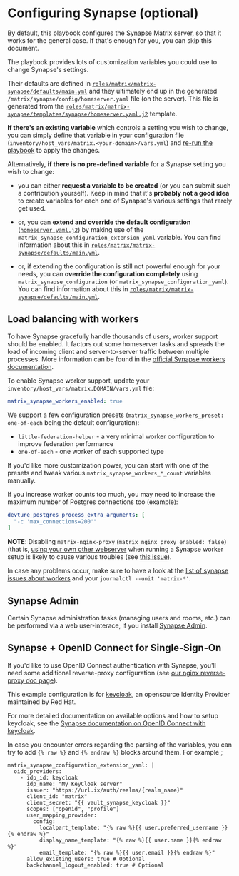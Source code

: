 # Configuring Synapse (optional)

By default, this playbook configures the [Synapse](https://github.com/matrix-org/synapse) Matrix server, so that it works for the general case.
If that's enough for you, you can skip this document.

The playbook provides lots of customization variables you could use to change Synapse's settings.

Their defaults are defined in [`roles/matrix/matrix-synapse/defaults/main.yml`](../roles/matrix/matrix-synapse/defaults/main.yml) and they ultimately end up in the generated `/matrix/synapse/config/homeserver.yaml` file (on the server). This file is generated from the [`roles/matrix/matrix-synapse/templates/synapse/homeserver.yaml.j2`](../roles/matrix/matrix-synapse/templates/synapse/homeserver.yaml.j2) template.

**If there's an existing variable** which controls a setting you wish to change, you can simply define that variable in your configuration file (`inventory/host_vars/matrix.<your-domain>/vars.yml`) and [re-run the playbook](installing.md) to apply the changes.

Alternatively, **if there is no pre-defined variable** for a Synapse setting you wish to change:

- you can either **request a variable to be created** (or you can submit such a contribution yourself). Keep in mind that it's **probably not a good idea** to create variables for each one of Synapse's various settings that rarely get used.

- or, you can **extend and override the default configuration** ([`homeserver.yaml.j2`](../roles/matrix/matrix-synapse/templates/synapse/homeserver.yaml.j2)) by making use of the `matrix_synapse_configuration_extension_yaml` variable. You can find information about this in [`roles/matrix/matrix-synapse/defaults/main.yml`](../roles/matrix/matrix-synapse/defaults/main.yml).

- or, if extending the configuration is still not powerful enough for your needs, you can **override the configuration completely** using `matrix_synapse_configuration` (or `matrix_synapse_configuration_yaml`). You can find information about this in [`roles/matrix/matrix-synapse/defaults/main.yml`](../roles/matrix/matrix-synapse/defaults/main.yml).


## Load balancing with workers

To have Synapse gracefully handle thousands of users, worker support should be enabled. It factors out some homeserver tasks and spreads the load of incoming client and server-to-server traffic between multiple processes. More information can be found in the [official Synapse workers documentation](https://github.com/matrix-org/synapse/blob/master/docs/workers.md).

To enable Synapse worker support, update your `inventory/host_vars/matrix.DOMAIN/vars.yml` file:

```yaml
matrix_synapse_workers_enabled: true
```

We support a few configuration presets (`matrix_synapse_workers_preset: one-of-each` being the default configuration):
- `little-federation-helper` - a very minimal worker configuration to improve federation performance
- `one-of-each` - one worker of each supported type

If you'd like more customization power, you can start with one of the presets and tweak various `matrix_synapse_workers_*_count` variables manually.

If you increase worker counts too much, you may need to increase the maximum number of Postgres connections too (example):

```yaml
devture_postgres_process_extra_arguments: [
  "-c 'max_connections=200'"
]
```

**NOTE**: Disabling `matrix-nginx-proxy` (`matrix_nginx_proxy_enabled: false`) (that is, [using your own other webserver](configuring-playbook-own-webserver.md) when running a Synapse worker setup is likely to cause various troubles (see [this issue](https://github.com/spantaleev/matrix-docker-ansible-deploy/issues/2090)).

In case any problems occur, make sure to have a look at the [list of synapse issues about workers](https://github.com/matrix-org/synapse/issues?q=workers+in%3Atitle) and your `journalctl --unit 'matrix-*'`.


## Synapse Admin

Certain Synapse administration tasks (managing users and rooms, etc.) can be performed via a web user-interace, if you install [Synapse Admin](configuring-playbook-synapse-admin.md).


## Synapse + OpenID Connect for Single-Sign-On

If you'd like to use OpenID Connect authentication with Synapse, you'll need some additional reverse-proxy configuration (see [our nginx reverse-proxy doc page](configuring-playbook-nginx.md#synapse-openid-connect-for-single-sign-on)).

This example configuration is for [keycloak](https://www.keycloak.org/), an opensource Identity Provider maintained by Red Hat.

For more detailed documentation on available options and how to setup keycloak, see the [Synapse documentation on OpenID Connect with keycloak](https://github.com/matrix-org/synapse/blob/develop/docs/openid.md#keycloak).

In case you encounter errors regarding the parsing of the variables, you can try to add `{% raw %}` and `{% endraw %}` blocks around them. For example ;

```
matrix_synapse_configuration_extension_yaml: |
  oidc_providers:
    - idp_id: keycloak
      idp_name: "My KeyCloak server"
      issuer: "https://url.ix/auth/realms/{realm_name}"
      client_id: "matrix"
      client_secret: "{{ vault_synapse_keycloak }}"
      scopes: ["openid", "profile"]
      user_mapping_provider:
        config:
          localpart_template: "{% raw %}{{ user.preferred_username }}{% endraw %}"
          display_name_template: "{% raw %}{{ user.name }}{% endraw %}"
          email_template: "{% raw %}{{ user.email }}{% endraw %}"
      allow_existing_users: true # Optional
      backchannel_logout_enabled: true # Optional
```

